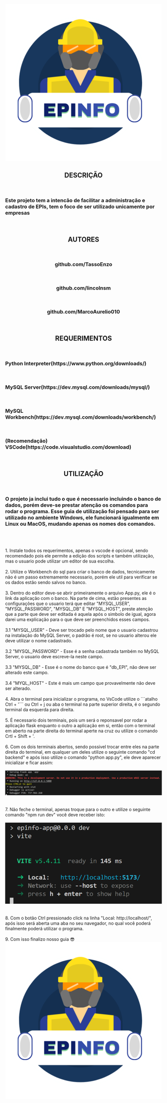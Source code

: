 <div align="center">
<img src="public/icons/epinfoLogo-512x512.png">
</div>
<h2 align="center"> DESCRIÇÃO </h2></br>
<h3>Este projeto tem a intencão de facilitar a administração e cadastro de EPIs, tem o foco de ser utilizado unicamente por empresas</h3><br/>
 
<h2 align="center"> AUTORES </h2></br>
<div align="center">
<h3 align="center">github.com/TassoEnzo</h3><br/>
<h3 align="center">github.com/lincolnsm</h3><br/>
<h3 align="center">github.com/MarcoAurelio010</h3><br/>
</div>

<h2 align="center"> REQUERIMENTOS </h2></br>
<h3>Python Interpreter(https://www.python.org/downloads/)</h3></br>
<h3>MySQL Server(https://dev.mysql.com/downloads/mysql/)</h3></br>
<h3>MySQL Workbench(https://dev.mysql.com/downloads/workbench/)</h3></br>
<h3>(Recomendação) VSCode(https://code.visualstudio.com/download)</h3></br>

<h2 align="center"> UTILIZAÇÃO </h3></br>
<h3>O projeto ja inclui tudo o que é necessario incluindo o banco de dados, porém deve-se prestar atenção os comandos para rodar o programa. Esse guia de utilização foi pensado para ser utilizado no ambiente Windows, ele funcionará igualmente em Linux ou MacOS, mudando apenas os nomes dos comandos.</h3></br>
</br>
</br>1. Instale todos os requerimentos, apenas o vscode é opcional, sendo recomendado pois ele permite a edição dos scripts e também utilização, mas o usuario pode utilizar um editor de sua escolha.</br>
</br>2. Utilize o Workbench do sql para criar o banco de dados, tecnicamente não é um passo extremamente necessario, porém ele util para verificar se os dados estão sendo salvos no banco.</br>
</br>3. Dentro do editor deve-se abrir primeiramente o arquivo App.py, ele é o link da aplicação com o banco. Na parte de cima, estão presentes as configurações que o usuario terá que editar "MYSQL_USER", "MYSQL_PASSWORD", "MYSQL_DB" E "MYSQL_HOST", preste atenção que a parte que deve ser editada é aquela após o simbolo de igual, agora darei uma explicação para o que deve ser preenchidos esses campos.</br>
   </br>3.1 "MYSQL_USER" - Deve ser trocado pelo nome que o usuario cadastrou na instalação do MySQL Server, o padrão é root, se no usuario alterou ele deve utilizar o nome cadastrado.</br>
   </br>3.2 "MYSQL_PASSWORD" - Esse é a senha cadastrada também no MySQL Server, o usuario deve escreve-la neste campo.</br>
   </br>3.3 "MYSQL_DB" - Esse é o nome do banco que é "db_EPI", não deve ser alterado este campo.</br>
   </br>3.4 "MYQL_HOST" - Este é mais um campo que provavelmente não deve ser alterado.</br>
</br>4. Abra o terminal para inicializar o programa, no VsCode utilize o ´´´atalho Ctrl + '´´´ ou Ctrl + j ou aba o terminal na parte superior direita, é o segundo terminal da esquerda para direita.</br>
</br>5. É necessario dois terminais, pois um será o reponsavel por rodar a aplicação flask enquanto o outro a aplicação em si, então com o terminal em aberto na parte direita do terminal aperte na cruz ou utilize o comando Crtl + Shift + '.</br>
</br>6. Com os dois terminais abertos, sendo possivel trocar entre eles na parte direita do terminal, em qualquer um deles utilize o seguinte comando "cd backend" e após isso utilize o comando "python app.py", ele deve aparecer inicializar e ficar assim:</br>
</br><div align="center">
<img src="github/img/python imagem.png">
</div></br>
</br>7. Não feche o terminal, apenas troque para o outro e utilize o seguinte comando "npm run dev" você deve receber isto:</br>
</br><div align="center">
<img src="github/img/npm imagem.png">
</div></br>
</br>8. Com o botão Ctrl pressionado click na linha "Local: http://localhost/", após isso será aberta uma aba no seu navegador, no qual você poderá finalmente poderá utilizar o programa.</br>
</br>9. Com isso finalizo nosso guia 😎 </br>

<div align="center">
<img src="public/icons/epinfoLogo-512x512.png">
</div>
